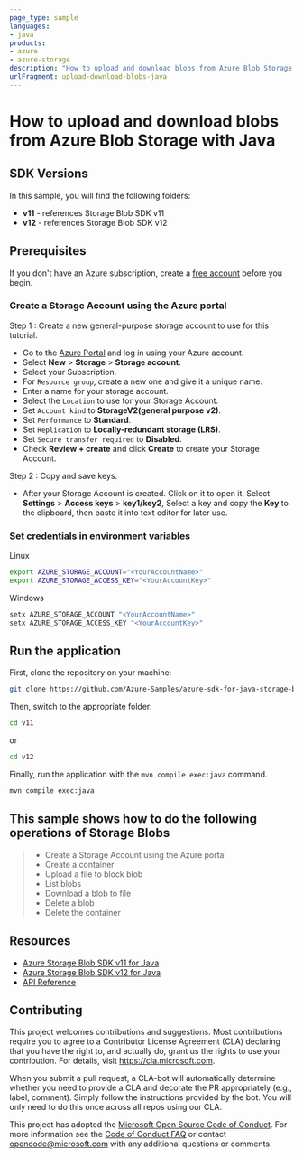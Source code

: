 ```yaml
---
page_type: sample
languages: 
- java
products:
- azure
- azure-storage
description: "How to upload and download blobs from Azure Blob Storage with Java."
urlFragment: upload-download-blobs-java
---
```


# How to upload and download blobs from Azure Blob Storage with Java

## SDK Versions
In this sample, you will find the following folders:
* **v11** - references Storage Blob SDK v11
* **v12** - references Storage Blob SDK v12

## Prerequisites
If you don't have an Azure subscription, create a [free account] before you begin.

### Create a Storage Account using the Azure portal
Step 1 : Create a new general-purpose storage account to use for this tutorial.

*  Go to the [Azure Portal] and log in using your Azure account.
*  Select **New** > **Storage** > **Storage account**.
*  Select your Subscription.
*  For `Resource group`, create a new one and give it a unique name.
*  Enter a name for your storage account.
*  Select the `Location` to use for your Storage Account.
*  Set `Account kind` to **StorageV2(general purpose v2)**.
*  Set `Performance` to **Standard**.
*  Set `Replication` to **Locally-redundant storage (LRS)**.
*  Set `Secure transfer required` to **Disabled**.
*  Check **Review + create** and click **Create** to create your Storage Account.

Step 2 : Copy and save keys.

 * After your Storage Account is created. Click on it to open it. Select **Settings** > **Access keys** > **key1/key2**, Select a key and copy the **Key** to the clipboard, then paste it into text editor for later use.

### Set credentials in environment variables 

Linux
``` bash
export AZURE_STORAGE_ACCOUNT="<YourAccountName>"
export AZURE_STORAGE_ACCESS_KEY="<YourAccountKey>"
```

Windows
``` cmd
setx AZURE_STORAGE_ACCOUNT "<YourAccountName>"
setx AZURE_STORAGE_ACCESS_KEY "<YourAccountKey>"
```

## Run the application
First, clone the repository on your machine:

``` bash
git clone https://github.com/Azure-Samples/azure-sdk-for-java-storage-blob-upload-download.git
```

Then, switch to the appropriate folder:
``` cmd
cd v11
```
or
``` cmd
cd v12
```

Finally, run the application with the `mvn compile exec:java` command.

``` cmd
mvn compile exec:java
```

## This sample shows how to do the following operations of Storage Blobs
> * Create a Storage Account using the Azure portal
> * Create a container
> * Upload a file to block blob
> * List blobs
> * Download a blob to file
> * Delete a blob
> * Delete the container

## Resources
* [Azure Storage Blob SDK v11 for Java][SDK-v11]
* [Azure Storage Blob SDK v12 for Java][SDK-v12]
* [API Reference][API Reference]

## Contributing
This project welcomes contributions and suggestions.  Most contributions require you to agree to a
Contributor License Agreement (CLA) declaring that you have the right to, and actually do, grant us
the rights to use your contribution. For details, visit https://cla.microsoft.com.

When you submit a pull request, a CLA-bot will automatically determine whether you need to provide
a CLA and decorate the PR appropriately (e.g., label, comment). Simply follow the instructions
provided by the bot. You will only need to do this once across all repos using our CLA.

This project has adopted the [Microsoft Open Source Code of Conduct].
For more information see the [Code of Conduct FAQ] or
contact [opencode@microsoft.com] with any additional questions or comments.

<!-- LINKS -->
[free account]: https://azure.microsoft.com/free/?WT.mc_id=A261C142F
[Azure Portal]: https://portal.azure.com
[SDK-v11]: https://search.maven.org/artifact/com.microsoft.azure/azure-storage-blob/11.0.0/jar
[SDK-v12]: https://search.maven.org/artifact/com.azure/azure-storage-blob/12.0.0/jar
[API Reference]: http://azure.github.io/azure-sdk-for-java/
[Microsoft Open Source Code of Conduct]: https://opensource.microsoft.com/codeofconduct/
[Code of Conduct FAQ]: https://opensource.microsoft.com/codeofconduct/faq/
[opencode@microsoft.com]: mailto:opencode@microsoft.com
